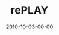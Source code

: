 ---
layout: message
category: message
series: "PLAY"
title: "rePLAY"
date: 2010-10-03-00-00
message_id: 640
audio: "http://s3.amazonaws.com/crossroads-media/messages/audio/replay.mp3"
audio-duration: "35:56"
program: "http://s3.amazonaws.com/crossroads-media/documents/10_02-03_10Program.pdf"
description: "Chuck Mingo talks about discovering joy through play."
video: "http://s3.amazonaws.com/crossroads-media/messages/video/replay.mp4"
video-duration: "36:01"
video-image: "http://s3.amazonaws.com/crossroads-media/images/replay_still.jpg"
explicit: false
---